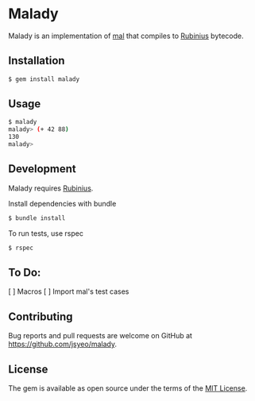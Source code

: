 # Malady

Malady is an implementation of [mal](https://github.com/kanaka/mal) that compiles to [Rubinius](http://rubinius.com) bytecode.

## Installation

```bash
$ gem install malady
```

## Usage

```bash
$ malady
malady> (+ 42 88)
130
malady>
```

## Development

Malady requires [Rubinius](http://rubinius.com).

Install dependencies with bundle

```bash
$ bundle install
```

To run tests, use rspec

```bash
$ rspec
```

## To Do:

[ ] Macros
[ ] Import mal's test cases

## Contributing

Bug reports and pull requests are welcome on GitHub at https://github.com/jsyeo/malady.


## License

The gem is available as open source under the terms of the [MIT License](http://opensource.org/licenses/MIT).

